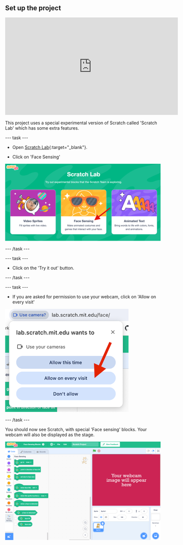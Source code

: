## Set up the project


<iframe width="560" height="315" src="https://www.youtube.com/embed/ny57WfEWhdg?si=-VnKlm2SxVS_WQjh" title="YouTube video player" frameborder="0" allow="accelerometer; autoplay; clipboard-write; encrypted-media; gyroscope; picture-in-picture; web-share" referrerpolicy="strict-origin-when-cross-origin" allowfullscreen></iframe>


This project uses a special experimental version of Scratch called 'Scratch Lab' which has some extra features.

--- task ---

+ Open [Scratch Lab](https://lab.scratch.mit.edu/){:target="_blank"}. 

+ Click on 'Face Sensing'

![Scratch lab website with arrow pointing to Face Sensing](images/facial-recognition.png)

--- /task ---

--- task ---

+ Click on the 'Try it out' button.

--- /task ---

--- task ---

+ If you are asked for permission to use your webcam, click on 'Allow on every visit'

![Popup asking for permission to use webcam, with arrow pointing to Allow on every visit](images/allow-webcam.png)

--- /task ---

You should now see Scratch, with special 'Face sensing' blocks. Your webcam will also be displayed as the stage.

![The Scratch software with green 'Face sensing' blocks](images/scratch-special.png)